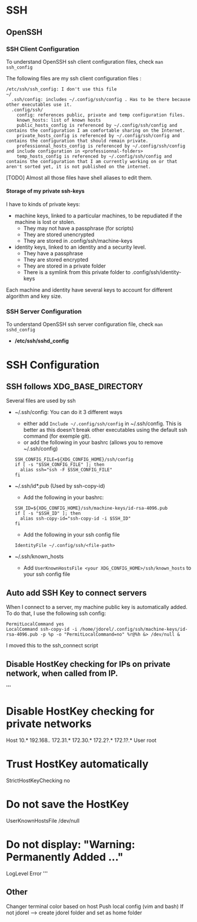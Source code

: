 # SSH

## OpenSSH

### SSH Client Configuration

To understand OpenSSH ssh client configuration files, check ```man ssh_config```

The following files are my ssh client configuration files :
```
/etc/ssh/ssh_config: I don't use this file
~/
  .ssh/config: includes ~/.config/ssh/config . Has to be there because other executables use it.
  .config/ssh/
    config: references public, private and temp configuration files.
    known_hosts: list of known hosts
    public_hosts_config is referenced by ~/.config/ssh/config and contains the configuration I am comfortable sharing on the Internet.
    private_hosts_config is referenced by ~/.config/ssh/config and contains the configuration that should remain private.
    professionnal_hosts_config is referenced by ~/.config/ssh/config and include configuration in <professionnal-folders>
    temp_hosts_config is referenced by ~/.config/ssh/config and contains the configuration that I am currently working on or that aren't sorted yet, it is not published on the internet.
```

[TODO] Almost all those files have shell aliases to edit them. 

#### Storage of my private ssh-keys

I have to kinds of private keys:
  - machine keys, linked to a particular machines, to be repudiated if the machine is lost or stolen.
    - They may not have a passphrase (for scripts)
    - They are stored unencrypted
    - They are stored in .config/ssh/machine-keys
  - identity keys, linked to an identity and a security level.
    - They have a passphrase
    - They are stored encrypted 
    - They are stored in a private folder
    - There is a symlink from this private folder to .config/ssh/identity-keys

Each machine and identity have several keys to account for different algorithm and key size.


### SSH Server Configuration

To understand OpenSSH ssh server configuration file, check ```man sshd_config```

- **/etc/ssh/sshd_config**

# SSH Configuration

## SSH follows XDG_BASE_DIRECTORY

Several files are used by ssh
  - ~/.ssh/config: You can do it 3 different ways
    - either add `Include ~/.config/ssh/config` in ~/.ssh/config. This is better as this doesn't break other executables using the default ssh command (for exemple git).
    - or add the following in your bashrc (allows you to remove ~/.ssh/config)
    ```
    SSH_CONFIG_FILE=${XDG_CONFIG_HOME}/ssh/config
    if [ -s "$SSH_CONFIG_FILE" ]; then
      alias ssh="ssh -F $SSH_CONFIG_FILE"
    fi
    ```

  - ~/.ssh/id*.pub (Used by ssh-copy-id)
    - Add the following in your bashrc:
    ```
    SSH_ID=${XDG_CONFIG_HOME}/ssh/machine-keys/id-rsa-4096.pub
    if [ -s "$SSH_ID" ]; then
      alias ssh-copy-id="ssh-copy-id -i $SSH_ID"
    fi
    ```
    - Add the following in your ssh config file
    ```
    IdentityFile ~/.config/ssh/<file-path>
    ```
  - ~/.ssh/known_hosts
    - Add `UserKnownHostsFile <your XDG_CONFIG_HOME>/ssh/known_hosts` to your ssh config file

## Auto add SSH Key to connect servers
When I connect to a server, my machine public key is automatically added. To do that, I use the following ssh config:
```
PermitLocalCommand yes
LocalCommand ssh-copy-id -i /home/jdorel/.config/ssh/machine-keys/id-rsa-4096.pub -p %p -o "PermitLocalCommand=no" %r@%h &> /dev/null &
```

I moved this to the ssh_connect script

## Disable HostKey checking for IPs on private network, when called from IP.
'''
# Disable HostKey checking for private networks
Host 10.* 192.168.*.* 172.31.* 172.30.* 172.2?.* 172.1?.*
  User root
  # Trust HostKey automatically
  StrictHostKeyChecking no
  # Do not save the HostKey
  UserKnownHostsFile /dev/null
  # Do not display: "Warning: Permanently Added ..."
  LogLevel Error
'''

## Other
Changer terminal color based on host
Push local config (vim and bash)
  If not jdorel --> create jdorel folder and set as home folder
